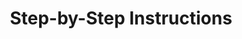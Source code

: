 ---
dateAdded: "2023-04-20"
category: "meta"
title: Step-by-Step Instructions
prompt: |
  Break down the process into step-by-step instructions.
---